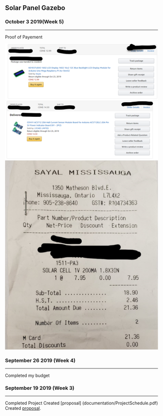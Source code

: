 Solar Panel Gazebo
---------------
### October 3 2019(Week 5)
-------------------
Proof of Payement 

![LCD Display](/image/LCD_Display.png)
![Image Cureent Sensor](image/Current%20Sensor.png)
![Image Solar](image/Solar.PNG)


### September 26 2019 (Week 4)
--------------------
Completed my budget


### September 19 2019 (Week 3)
----------------------------
Completed Project 
Created [proposal] (documentation/ProjectSchedule.pdf)
Created [proposal](documentation/ProjectSchedule.pdf).




